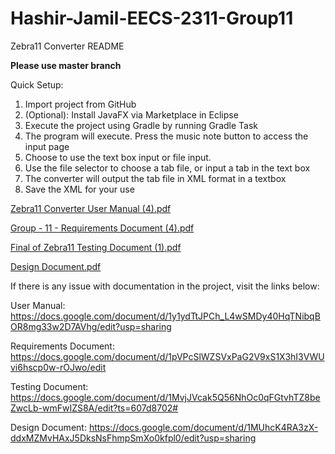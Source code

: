 # Hashir-Jamil-EECS-2311-Group11

Zebra11 Converter README

**Please use master branch**




Quick Setup:

1. Import project from GitHub
2. (Optional): Install JavaFX via Marketplace in Eclipse
3. Execute the project using Gradle by running Gradle Task
4. The program will execute. Press the music note button to access the input page
5. Choose to use the text box input or file input.
6. Use the file selector to choose a tab file, or input a tab in the text box
7. The converter will output the tab file in XML format in a textbox
8. Save the XML for your use


[Zebra11 Converter User Manual (4).pdf](https://github.com/Hartley-Madison-215062417/Hashir-Jamil-EECS-2311-Group11/files/6340760/Zebra11.Converter.User.Manual.4.pdf)

[Group - 11 - Requirements Document (4).pdf](https://github.com/Hartley-Madison-215062417/Hashir-Jamil-EECS-2311-Group11/files/6340754/Group.-.11.-.Requirements.Document.4.pdf)

[Final of Zebra11 Testing Document (1).pdf](https://github.com/Hartley-Madison-215062417/Hashir-Jamil-EECS-2311-Group11/files/6346233/Final.of.Zebra11.Testing.Document.1.pdf)

[Design Document.pdf](https://github.com/Hartley-Madison-215062417/Hashir-Jamil-EECS-2311-Group11/files/6340758/Design.Document.pdf)




If there is any issue with documentation in the project, visit the links below:

User Manual: https://docs.google.com/document/d/1y1ydTtJPCh_L4wSMDy40HqTNibqBOR8mg33w2D7AVhg/edit?usp=sharing

Requirements Document: https://docs.google.com/document/d/1pVPcSlWZSVxPaG2V9xS1X3hI3VWUvi6hscp0w-rOJwo/edit

Testing Document: https://docs.google.com/document/d/1MvjJVcak5Q56NhOc0qFGtvhTZ8beZwcLb-wmFwIZS8A/edit?ts=607d8702#

Design Document: https://docs.google.com/document/d/1MUhcK4RA3zX-ddxMZMvHAxJ5DksNsFhmpSmXo0kfpl0/edit?usp=sharing

